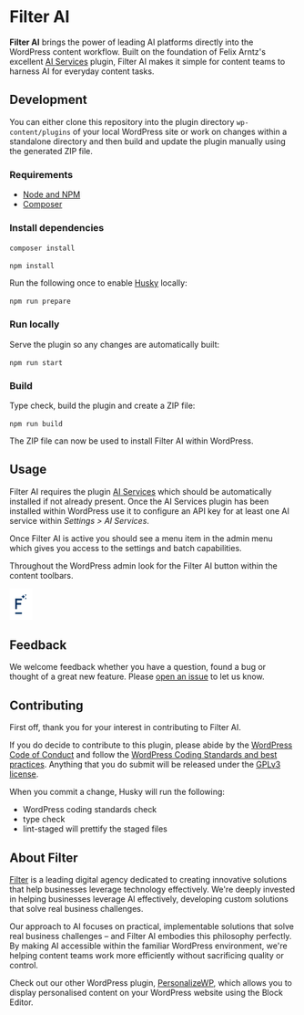 # Filter AI

**Filter AI** brings the power of leading AI platforms directly into the WordPress content workflow. Built on the foundation of Felix Arntz's excellent [AI Services](https://github.com/felixarntz/ai-services) plugin, Filter AI makes it simple for content teams to harness AI for everyday content tasks.

## Development

You can either clone this repository into the plugin directory `wp-content/plugins` of your local WordPress site or work on changes within a standalone directory and then build and update the plugin manually using the generated ZIP file.

### Requirements

- [Node and NPM](https://docs.npmjs.com/downloading-and-installing-node-js-and-npm)
- [Composer](https://getcomposer.org/download/)

### Install dependencies

`composer install`

`npm install`

Run the following once to enable [Husky](https://typicode.github.io/husky/) locally:

`npm run prepare`

### Run locally

Serve the plugin so any changes are automatically built:

`npm run start`

### Build

Type check, build the plugin and create a ZIP file:

`npm run build`

The ZIP file can now be used to install Filter AI within WordPress.

## Usage

Filter AI requires the plugin [AI Services](https://wordpress.org/plugins/ai-services/) which should be automatically installed if not already present. Once the AI Services plugin has been installed within WordPress use it to configure an API key for at least one AI service within _Settings > AI Services_.

Once Filter AI is active you should see a menu item in the admin menu which gives you access to the settings and batch capabilities.

Throughout the WordPress admin look for the Filter AI button within the content toolbars.

<img src="src/assets/filter-ai-logo.svg" alt="Filter AI button" style="width: 20px; background-color: white; padding: 10px" />

## Feedback

We welcome feedback whether you have a question, found a bug or thought of a great new feature. Please [open an issue](https://github.com/filter-agency/filter-ai/issues/new) to let us know.

## Contributing

First off, thank you for your interest in contributing to Filter AI.

If you do decide to contribute to this plugin, please abide by the [WordPress Code of Conduct](https://make.wordpress.org/handbook/community-code-of-conduct/) and follow the [WordPress Coding Standards and best practices](https://developer.wordpress.org/coding-standards/). Anything that you do submit will be released under the [GPLv3 license](LICENSE).

When you commit a change, Husky will run the following:

- WordPress coding standards check
- type check
- lint-staged will prettify the staged files

## About Filter

[Filter](https://filter.agency/) is a leading digital agency dedicated to creating innovative solutions that help businesses leverage technology effectively. We're deeply invested in helping businesses leverage AI effectively, developing custom solutions that solve real business challenges.

Our approach to AI focuses on practical, implementable solutions that solve real business challenges – and Filter AI embodies this philosophy perfectly. By making AI accessible within the familiar WordPress environment, we're helping content teams work more efficiently without sacrificing quality or control.

Check out our other WordPress plugin, [PersonalizeWP](https://personalizewp.com/), which allows you to display personalised content on your WordPress website using the Block Editor.
